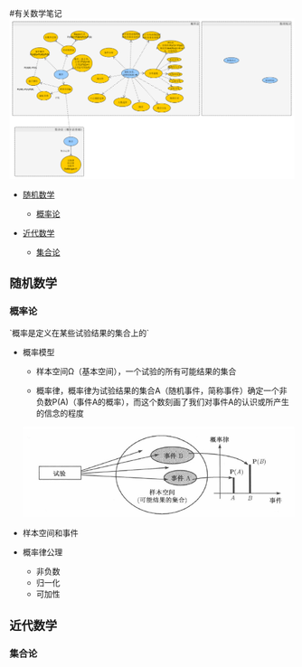 #有关数学笔记
![数学体系](doc/数学体系.png)

* [随机数学](#随机数学)

	* [概率论](#概率论)
	
* [近代数学](#近代数学)

	* [集合论](#集合论)
 
<h2 id="随机数学">随机数学</h2>
<h3 id="概率论">概率论</h3>
  `概率是定义在某些试验结果的集合上的`

- 概率模型

	- 样本空间Ω（基本空间），一个试验的所有可能结果的集合
	
	- 概率律，概率律为试验结果的集合A（随机事件，简称事件）确定一个非负数P(A)（事件A的概率），而这个数刻画了我们对事件A的认识或所产生的信念的程度

	![概率模型](doc/概率模型.PNG)

- 样本空间和事件
- 概率律公理
	- 非负数
	- 归一化
	- 可加性

<h2 id="近代数学">近代数学</h2>
<h3 id="集合论">集合论</h3>